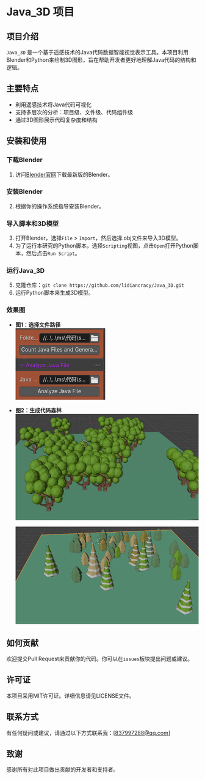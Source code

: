 # Java_3D 项目

## 项目介绍
`Java_3D` 是一个基于遥感技术的Java代码数据智能视觉表示工具。本项目利用Blender和Python来绘制3D图形，旨在帮助开发者更好地理解Java代码的结构和逻辑。

## 主要特点
- 利用遥感技术将Java代码可视化
- 支持多层次的分析：项目级、文件级、代码组件级
- 通过3D图形展示代码复杂度和结构

## 安装和使用
### 下载Blender
1. 访问[Blender官网](https://www.blender.org/download/)下载最新版的Blender。

### 安装Blender
2. 根据你的操作系统指导安装Blender。

### 导入脚本和3D模型
3. 打开Blender，选择`File` > `Import`，然后选择.obj文件来导入3D模型。
4. 为了运行本研究的Python脚本，选择`Scripting`视图，点击`Open`打开Python脚本，然后点击`Run Script`。

### 运行Java_3D
5. 克隆仓库：`git clone https://github.com/lidiancracy/Java_3D.git`
6. 运行Python脚本来生成3D模型。

### 效果图
- **图1：选择文件路径**  
  ![选择文件路径](pic/tool.png)

- **图2：生成代码森林**  
  ![生成代码森林](pic/image.png)

  ![生成代码森林](pic/tree.png)
  


## 如何贡献
欢迎提交Pull Request来贡献你的代码。你可以在`issues`板块提出问题或建议。

## 许可证
本项目采用MIT许可证。详细信息请见LICENSE文件。

## 联系方式
有任何疑问或建议，请通过以下方式联系我：[837997288@qq.com]

## 致谢
感谢所有对此项目做出贡献的开发者和支持者。

